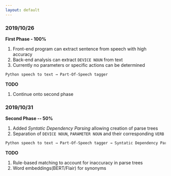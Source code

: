 ```yaml
---
layout: default
---
```


### 2019/10/26

**First Phase - 100%**
1. Front-end program can extract sentence from speech with high accuracy
2. Back-end analysis can extract `DEVICE NOUN` from text 
3. Currently no parameters or specific actions can be determined

```markdown
Python speech to text → Part-Of-Speech tagger
```

**TODO**
1. Continue onto second phase


### 2019/10/31

**Second Phase -- 50%**
1. Added *Syntatic Dependency Parsing* allowing creation of parse trees
2. Separation of `DEVICE NOUN`, `PARAMETER NOUN` and their corresponding `VERB`

```markdown
Python speech to text → Part-Of-Speech tagger → Syntatic Dependency Parser → Rule Matching
```


**TODO**
1. Rule-based matching to account for inaccuracy in parse trees
2. Word embeddings(BERT/Flair) for synonyms

